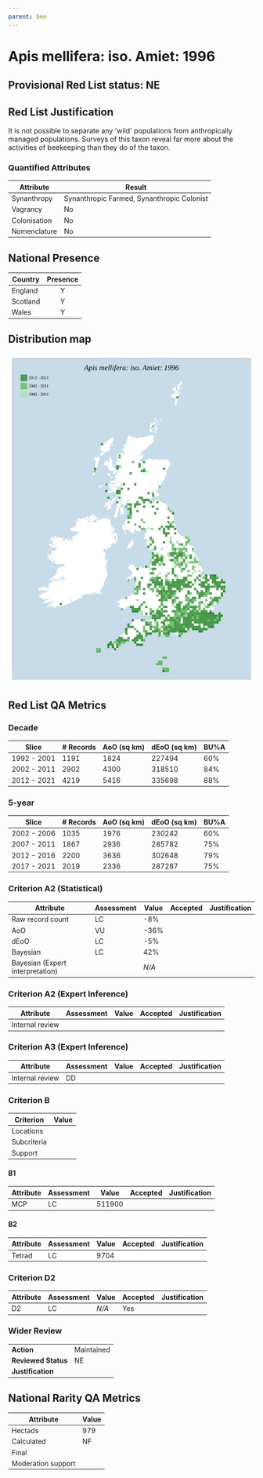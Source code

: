 ```yaml
---
parent: bee
---
```

# Apis mellifera: iso. Amiet: 1996

## Provisional Red List status: NE

## Red List Justification
It is not possible to separate any 'wild' populations from anthropically managed populations. Surveys of this taxon reveal far more about the activities of beekeeping than they do of the taxon.
### Quantified Attributes
|Attribute|Result|
|---|---|
|Synanthropy|Synanthropic Farmed, Synanthropic Colonist|
|Vagrancy|No|
|Colonisation|No|
|Nomenclature|No|




## National Presence
|Country|Presence
|---|:-:|
|England|Y|
|Scotland|Y|
|Wales|Y|


## Distribution map
![](../map/646.svg)

## Red List QA Metrics
### Decade
| Slice | # Records | AoO (sq km) | dEoO (sq km) |BU%A |
|---|---|---|---|---|
|1992 - 2001|1191|1824|227494|60%|
|2002 - 2011|2902|4300|318510|84%|
|2012 - 2021|4219|5416|335698|88%|
### 5-year
| Slice | # Records | AoO (sq km) | dEoO (sq km) |BU%A |
|---|---|---|---|---|
|2002 - 2006|1035|1976|230242|60%|
|2007 - 2011|1867|2936|285782|75%|
|2012 - 2016|2200|3636|302648|79%|
|2017 - 2021|2019|2336|287287|75%|
### Criterion A2 (Statistical)
|Attribute|Assessment|Value|Accepted|Justification
|---|---|---|---|---|
|Raw record count|LC|-8%|||
|AoO|VU|-36%|||
|dEoO|LC|-5%|||
|Bayesian|LC|42%|||
|Bayesian (Expert interpretation)||*N/A*|||
### Criterion A2 (Expert Inference)
|Attribute|Assessment|Value|Accepted|Justification
|---|---|---|---|---|
|Internal review|||||
### Criterion A3 (Expert Inference)
|Attribute|Assessment|Value|Accepted|Justification
|---|---|---|---|---|
|Internal review|DD||||
### Criterion B
|Criterion| Value|
|---|---|
|Locations||
|Subcriteria||
|Support||
#### B1
|Attribute|Assessment|Value|Accepted|Justification
|---|---|---|---|---|
|MCP|LC|511900|||
#### B2
|Attribute|Assessment|Value|Accepted|Justification
|---|---|---|---|---|
|Tetrad|LC|9704|||
### Criterion D2
|Attribute|Assessment|Value|Accepted|Justification
|---|---|---|---|---|
|D2|LC|*N/A*|Yes||
### Wider Review
|  |  |
|---|---|
|**Action**|Maintained|
|**Reviewed Status**|NE|
|**Justification**||


## National Rarity QA Metrics
|Attribute|Value|
|---|---|
|Hectads|979|
|Calculated|NF|
|Final||
|Moderation support||



